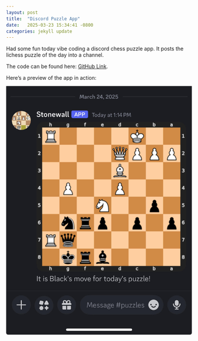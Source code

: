 ```yaml
---
layout: post
title:  "Discord Puzzle App"
date:   2025-03-23 15:34:41 -0800
categories: jekyll update
---
```


Had some fun today vibe coding a discord chess puzzle app. It posts the lichess puzzle of the day into a channel.

The code can be found here: [GitHub Link][code-link].  

Here’s a preview of the app in action:

![Discord Puzzle App Screenshot](/assets/images/discord-puzzle-app.jpg)

[jekyll-docs]: https://jekyllrb.com/docs/home
[jekyll-gh]:   https://github.com/jekyll/jekyll
[jekyll-talk]: https://talk.jekyllrb.com/
[code-link]: https://github.com/AstroBoy1/chess-discord

